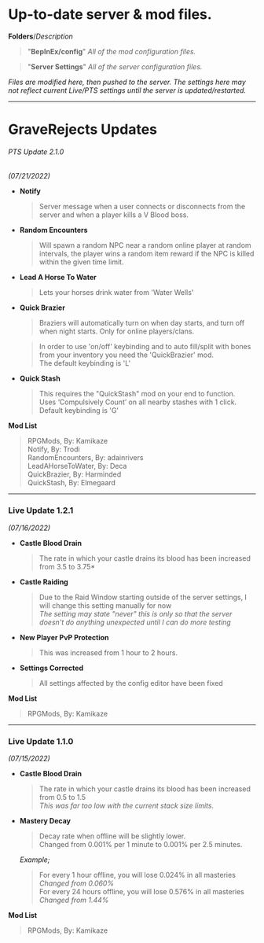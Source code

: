 # Up-to-date server &amp; mod files.

**Folders**/*Description*
> "**BepInEx/config**" *All of the mod configuration files.*


> "**Server Settings**" *All of the server configuration files.*

*Files are modified here, then pushed to the server. The settings here may not reflect current Live/PTS settings until the server is updated/restarted.*
___

# GraveRejects Updates

###### PTS Update 2.1.0
*(07/21/2022)*

* **Notify**
  > Server message when a user connects or disconnects from the server and when a player kills a V Blood boss.


* **Random Encounters**<br>
  > Will spawn a random NPC near a random online player at random intervals, the player wins a random item reward if the NPC is killed within the given time limit.


* **Lead A Horse To Water**
  > Lets your horses drink water from 'Water Wells'


* **Quick Brazier**
  > Braziers will automatically turn on when day starts, and turn off when night starts. Only for online players/clans.


  > In order to use 'on/off' keybinding and to auto fill/split with bones from your inventory you need the 'QuickBrazier' mod.<br>
  > The default keybinding is 'L'


* **Quick Stash**
  > This requires the "QuickStash" mod on your end to function.<br>
  > Uses ‘Compulsively Count’ on all nearby stashes with 1 click.<br>
  >  Default keybinding is 'G'

**Mod List**

  > RPGMods, 
  > By: Kamikaze<br>
  > Notify, 
  > By: Trodi<br>
  > RandomEncounters, 
  > By: adainrivers<br>
  > LeadAHorseToWater, 
  > By: Deca<br>
  > QuickBrazier, 
  > By: Harminded<br>
  > QuickStash, 
  > By: Elmegaard
___

### Live Update 1.2.1
*(07/16/2022)*

* **Castle Blood Drain**
  > The rate in which your castle drains its blood has been increased from 3.5 to 3.75*


* **Castle Raiding**
  > Due to the Raid Window starting outside of the server settings, I will change this setting manually for now<br>
  > *The setting may state "never" this is only so that the server doesn't do anything unexpected until I can do more testing*


* **New Player PvP Protection**
  > This was increased from 1 hour to 2 hours.


* **Settings Corrected**
  > All settings affected by the config editor have been fixed
  
**Mod List**

  > RPGMods, 
  > By: Kamikaze<br>
___

### Live Update 1.1.0 
*(07/15/2022)*

* **Castle Blood Drain**
  > The rate in which your castle drains its blood has been increased from 0.5 to 1.5<br>
  > *This was far too low with the current stack size limits.*<br>

* **Mastery Decay**
  > Decay rate when offline will be slightly lower.<br>
  > Changed from 0.001% per 1 minute to 0.001% per 2.5 minutes.

  *Example;*<br>
  > For every 1 hour offline, you will lose 0.024% in all masteries<br>
  > *Changed from 0.060%*<br>
  > For every 24 hours offline, you will lose 0.576% in all masteries<br>
  > *Changed from 1.44%*

**Mod List**

  > RPGMods, 
  > By: Kamikaze<br>

